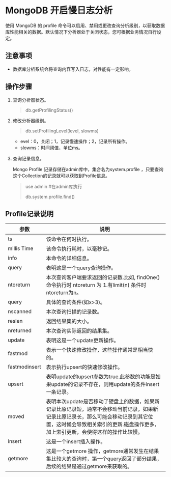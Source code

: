 # MongoDB 开启慢日志分析


使用 MongoDB 的 profile 命令可以启用、禁用或更改查询分析级别，以获取数据库性能相关的数据。默认情况下分析器处于关闭状态，您可根据业务情况自行设定。

## 注意事项

- 数据库分析系统会将查询内容写入日志，对性能有一定影响。


## 操作步骤

1. 查询分析器状态。

    > db.getProfilingStatus()
   
1. 修改分析器级别。

    > db.setProfilingLevel(level, slowms)

    - evel：0，关闭；1，记录慢速操作；2，记录所有操作。
    - slowms：时间阈值，单位ms。
	
1. 查询记录信息。
	
    Mongo Profile 记录存储在admin库中，集合名为system.profile ，只要查询这个Collection的记录就可以获取到Profile信息。

    > use admin   #在admin库执行
    >
    > db.system.profile.find()


## Profile记录说明

参数 | 说明
---|---
ts	| 该命令在何时执行。
millis Time	| 该命令执行耗时，以毫秒记。
info	| 本命令的详细信息。
query	| 表明这是一个query查询操作。
ntoreturn	| 本次查询客户端要求返回的记录数.比如, findOne()命令执行时 ntoreturn 为 1.有limit(n) 条件时ntoreturn为n。
query	| 具体的查询条件(如x>3)。
nscanned	| 本次查询扫描的记录数。
reslen	| 返回结果集的大小。
nreturned	| 本次查询实际返回的结果集。
update	| 表明这是一个update更新操作。
fastmod	| 表示一个快速修改操作，这些操作通常是相当快的。
fastmodinsert 	| 表示执行upsert的快速修改操作。
upsert	| 表明update的upsert参数为true.此参数的功能是如果update的记录不存在，则用update的条件insert一条记录。
moved |	表明本次update是否移动了硬盘上的数据，如果新记录比原记录短，通常不会移动当前记录，如果新记录比原记录长，那么可能会移动记录到其它位置，这时候会导致相关索引的更新.磁盘操作更多，加上索引更新，会使得这样的操作比较慢。
insert |	这是一个insert插入操作。
getmore	| 这是一个getmore 操作，getmore通常发生在结果集比较大的查询时，第一个query返回了部分结果，后续的结果是通过getmore来获取的。
